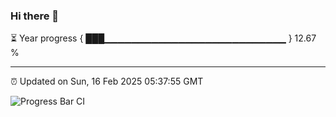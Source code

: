 ### Hi there 👋

⏳ Year progress { ███▁▁▁▁▁▁▁▁▁▁▁▁▁▁▁▁▁▁▁▁▁▁▁▁▁▁▁ } 12.67 %

---

⏰ Updated on Sun, 16 Feb 2025 05:37:55 GMT

![Progress Bar CI](https://github.com/IshwaranRudhara/GIT-ACTION/workflows/Progress%20Bar%20CI/badge.svg)
